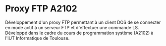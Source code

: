 # Proxy FTP A2102
Développement d'un proxy FTP permettant à un client DOS de se connecter en mode actif à un serveur FTP et d'effectuer une commande LS. Développé dans le cadre du cours de programmation système (A2102) à l'IUT Informatique de Toulouse.

